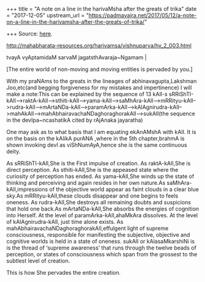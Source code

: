 +++
title = "A note on a line in the harivaMsha after the greats of trika"
date = "2017-12-05"
upstream_url = "https://padmavajra.net/2017/05/12/a-note-on-a-line-in-the-harivamsha-after-the-greats-of-trika/"

+++
Source: [here](https://padmavajra.net/2017/05/12/a-note-on-a-line-in-the-harivamsha-after-the-greats-of-trika/).

<http://mahabharata-resources.org/harivamsa/vishnuparva/hv_2_003.html>

tvayA vyAptamidaM sarvaM jagatsthAvaraja\~Ngamam \|

\[The entire world of non-moving and moving entities is pervaded by
you.\]

With my praNAms to the greats in the lineages of abhinavagupta,Lakshman
Joo,etc(and begging forgiveness for my mistakes and impertinence) I will
make a note:This can be explained by the sequence of 13 kAlI-s
sRRiShTI-kAlI–>raktA-kAlI–>sthiti-kAlI–>yama-kAlI–>saMhAra-kAlI–>mRRityu-kAlI–>rudra-kAlI–>mArtaNDa-kAlI–>paramArka-kAlI–>kAlAgnirudra-kAlI–>mahAkAlI–>mahAbhairavachaNDaghoraghorakAlI–>sukAlI(the
sequence in the devIpa\~ncashatikA cited by rAjAnaka jayaratha)

One may ask as to what basis that I am equating ekAnAMshA with kAlI. It
is on the basis on the kAlikA purANA ,where in the 5th chapter,brahmA is
shown invoking devI as viShNumAyA,hence she is the same continuous
deity.

As sRRiShTI-kAlI,She is the First impulse of creation. As raktA-kAlI,She
is direct perception. As sthiti-kAlI,She is the appeased state where the
curiosity of perception has ended. As yama-kAlI,She winds up the state
of thinking and perceiving and again resides in her own nature.As
saMhAra-kAlI,impressions of the objective world appear as faint clouds
in a clear blue sky.As mRRityu-kAlI,these clouds disappear and one
begins to feels oneness. As rudra-kAlI,She destroys all remaining doubts
and suspicions that hold one back.As mArtaNDa-kAlI,She absorbs the
energies of cognition into Herself. At the level of
paramArka-kAlI,ahaMkAra dissolves. At the level of kAlAgnirudra-kAlI,
just time alone exists. As mahAbhairavachaNDaghoraghorakAlI,effulgent
light of supreme consciousness, responsible for manifesting the
subjective, objective and cognitive worlds is held in a state of
oneness. sukAlI or kAlasaMkarshiNi is is the thread of ‘supreme
awareness’ that runs through the twelve beads of perception, or states
of consciousness which span from the grossest to the subtlest level of
creation.

This is how She pervades the entire creation.

